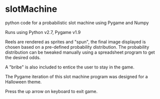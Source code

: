 # slotMachine
python code for a probabilistic slot machine using Pygame and Numpy

Runs using Python v2.7, Pygame v1.9

Reels are rendered as sprites and "spun", the final image displayed is chosen based on a pre-defined probability distribution. 
The probability distribution can be tweaked manually using a spreadsheet program to get the desired odds.

A "bribe" is also included to entice the user to stay in the game.

The Pygame iteration of this slot machine program was designed for a Halloween theme.

Press the up arrow on keyboard to exit game.


